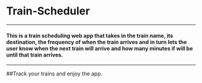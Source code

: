 # Train-Scheduler
-----
#### This is a train scheduling web app that takes in the train name, its destination, the frequency of when the train arrives and in turn lets the user know when the next train will arrive and how many minutes if will be until that train arrives.
-----
##Track your trains and enjoy the app.